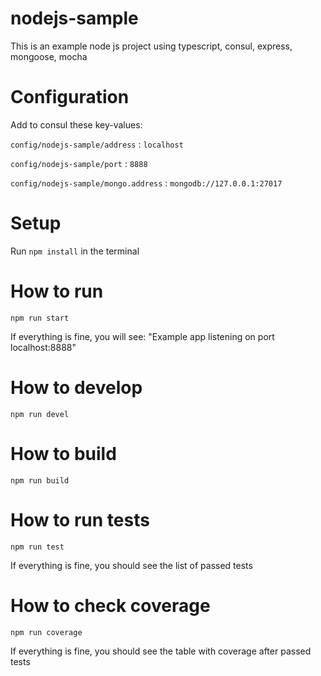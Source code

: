 # nodejs-sample
This is an example node js project using typescript, consul, express, mongoose, mocha

# Configuration

Add to consul these key-values:

`config/nodejs-sample/address` : `localhost`

`config/nodejs-sample/port` : `8888`

`config/nodejs-sample/mongo.address` : `mongodb://127.0.0.1:27017`

# Setup
Run `npm install` in the terminal

# How to run

```
npm run start
```

If everything is fine, you will see:
"Example app listening on port localhost:8888"

# How to develop

```
npm run devel
```

# How to build

```
npm run build
```

# How to run tests

```
npm run test
```

If everything is fine, you should see the list of passed tests

# How to check coverage

```
npm run coverage
```
If everything is fine, you should see the table with coverage after passed tests

